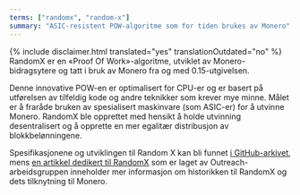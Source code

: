 ```yaml
---
terms: ["randomx", "random-x"]
summary: "ASIC-resistent POW-algoritme som for tiden brukes av Monero"
---
```


{% include disclaimer.html translated="yes" translationOutdated="no" %}
RandomX er en «Proof Of Work»-algoritme, utviklet av Monero-bidragsytere og tatt i bruk av Monero fra og med 0.15-utgivelsen.

Denne innovative POW-en er optimalisert for CPU-er og er basert på utførelsen av tilfeldig kode og andre teknikker som krever mye minne. Målet er å fraråde bruken av spesialisert maskinvare (som ASIC-er) for å utvinne Monero. RandomX ble opprettet med hensikt å holde utvinning desentralisert og å opprette en mer egalitær distribusjon av blokkbelønningene.

Spesifikasjonene og utviklingen til Random X kan bli funnet [i GitHub-arkivet](https://github.com/tevador/RandomX), mens [en artikkel dedikert til RandomX](https://www.monerooutreach.org/stories/RandomX.html) som er laget av Outreach-arbeidsgruppen inneholder mer informasjon om historikken til RandomX og dets tilknytning til Monero.